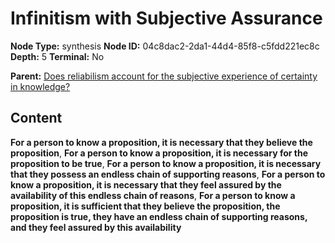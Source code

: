 # Infinitism with Subjective Assurance

**Node Type:** synthesis
**Node ID:** 04c8dac2-2da1-44d4-85f8-c5fdd221ec8c
**Depth:** 5
**Terminal:** No

**Parent:** [Does reliabilism account for the subjective experience of certainty in knowledge?](does-reliabilism-account-for-the-subjective-experience-of-certainty-in-knowledge-antithesis-dd4af46f-a3e4-468b-9d82-ec66f7611ab2.md)

## Content

**For a person to know a proposition, it is necessary that they believe the proposition**, **For a person to know a proposition, it is necessary for the proposition to be true**, **For a person to know a proposition, it is necessary that they possess an endless chain of supporting reasons**, **For a person to know a proposition, it is necessary that they feel assured by the availability of this endless chain of reasons**, **For a person to know a proposition, it is sufficient that they believe the proposition, the proposition is true, they have an endless chain of supporting reasons, and they feel assured by this availability**
